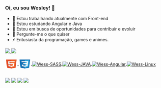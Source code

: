### Oi, eu sou Wesley! 👋

- 🔭 Estou trabalhando atualmente com Front-end
- 🌱 Estou estudando Angular e Java
- 🤔 Estou em busca de oportunidades para contribuir e evoluir
- 💬 Pergunte-me o que quiser
- ⚡  Entusiasta da programação, games e animes.

<div>
  <a href="https://github.com/wesleytj">
  <img height="180em" src="https://github-readme-stats.vercel.app/api?username=wesleytj&show_icons=true&theme=chartreuse-dark&include_all_commits=true&count_private=true"/>
  <img height="180em" src="https://github-readme-stats.vercel.app/api/top-langs/?username=wesleytj&layout=compact&langs_count=7&theme=chartreuse-dark"/>
</div>
<div style="display: inline_block"><br>
  <img align="center" alt="Wess-HTML" height="30" width="40" src="https://raw.githubusercontent.com/devicons/devicon/master/icons/html5/html5-original.svg">
  <img align="center" alt="Wess-CSS" height="30" width="40" src="https://raw.githubusercontent.com/devicons/devicon/master/icons/css3/css3-original.svg">
  <img align="center" alt="Wess-SASS" height="30" width="40" src="https://cdn.jsdelivr.net/gh/devicons/devicon/icons/sass/sass-original.svg" />
  <img align="center" alt="Wess-JAVA" height="30" width="40" src="https://cdn.jsdelivr.net/gh/devicons/devicon/icons/java/java-original.svg" />
  <img align="center" alt="Wess-Angular" height="30" width="40" src="https://cdn.jsdelivr.net/gh/devicons/devicon/icons/angularjs/angularjs-original.svg" />
  <img align="center" alt="Wess-Linux" height="30" width="40" src="https://cdn.jsdelivr.net/gh/devicons/devicon/icons/linux/linux-original.svg" />  
</div>
  
##
  
 <div>   
  <a href="https://www.linkedin.com/in/wesley-jacques" target="_blank"><img src="https://img.shields.io/badge/LinkedIn-0077B5?style=for-the-badge&logo=linkedin&logoColor=white" target="_blank"></a> 
  <a href="https://github.com/wesleytj" target="_blank"><img src="https://img.shields.io/badge/GitHub-100000?style=for-the-badge&logo=github&logoColor=white" /></a>                                                                                        
   <a href="mailto:wesleyjacques@hotmail.com"><img src="https://img.shields.io/badge/Outlook-0078D4?style=for-the-badge&logo=microsoft-outlook&logoColor=white" target="_blank"></a>
  <a href="https://api.whatsapp.com/send?phone=5551995291593&text=Opa%2C%20como%20posso%20ajudar%3F"><img src="https://img.shields.io/badge/WhatsApp-25D366?style=for-the-badge&logo=whatsapp&logoColor=white" target="_blank"></a>
</div>
